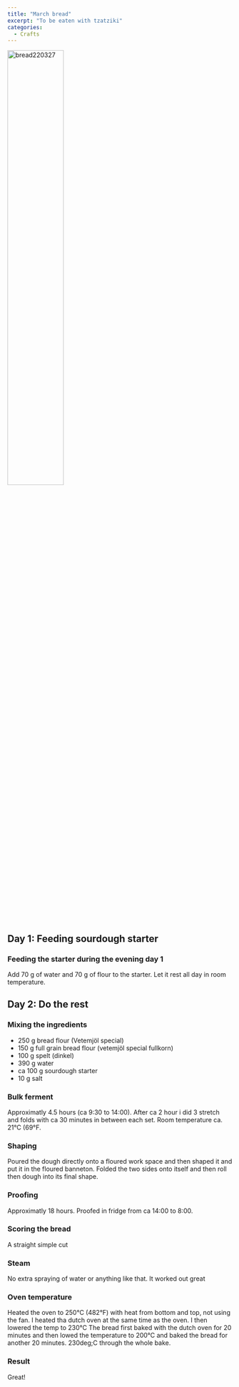 ```yaml
---
title: "March bread"
excerpt: "To be eaten with tzatziki"
categories:
  - Crafts
---
```


<img src="../../assets/images/bread220327.jpg" alt="bread220327" width="50%"/>

## Day 1: Feeding sourdough starter
### Feeding the starter during the evening day 1
Add 70 g of water and 70 g of flour to the starter. Let it rest all day in room temperature.

## Day 2: Do the rest
### Mixing the ingredients
- 250 g bread flour (Vetemjöl special)
- 150 g full grain bread flour (vetemjöl special fullkorn)
- 100 g spelt (dinkel)
- 390 g water 
- ca 100 g sourdough starter
- 10 g salt

### Bulk ferment
Approximatly 4.5 hours (ca 9:30 to 14:00). After ca 2 hour i did 3 stretch and folds with ca 30 minutes in between each set.
Room temperature ca. 21&deg;C (69&deg;F.

### Shaping
Poured the dough directly onto a floured work space and then shaped it and put it in the floured banneton. Folded the two sides onto itself and then roll then dough into its final shape.

### Proofing
Approximatly 18 hours. Proofed in fridge from ca 14:00 to 8:00.

### Scoring the bread
A straight simple cut

### Steam
No extra spraying of water or anything like that. It worked out great

### Oven temperature 

Heated the oven to 250&deg;C (482&deg;F) with heat from bottom and top, not using the fan. I heated tha dutch oven at the same time as the oven. I then lowered the temp to 230&deg;C The bread first baked with the dutch oven for 20 minutes and then lowed the temperature to 200&deg;C and baked the bread for another 20 minutes. 230deg;C through the whole bake.

### Result
Great! 



